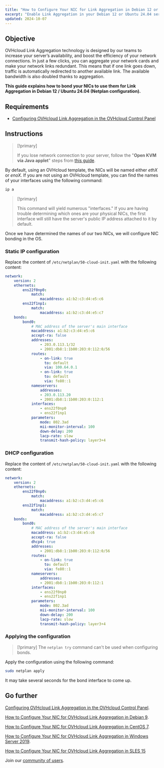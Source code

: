 ```yaml
---
title: "How to Configure Your NIC for Link Aggregation in Debian 12 or Ubuntu 24.04 (Netplan)"
excerpt: "Enable Link Aggregation in your Debian 12 or Ubuntu 24.04 server"
updated: 2024-10-07
---
```


## Objective

OVHcloud Link Aggregation technology is designed by our teams to increase your server’s availability, and boost the efficiency of your network connections. In just a few clicks, you can aggregate your network cards and make your network links redundant. This means that if one link goes down, traffic is automatically redirected to another available link. The available bandwidth is also doubled thanks to aggregation.

**This guide explains how to bond your NICs to use them for Link Aggregation in Debian 12 / Ubuntu 24.04 (Netplan configuration).**

## Requirements

- [Configuring OVHcloud Link Aggregation in the OVHcloud Control Panel](/pages/bare_metal_cloud/dedicated_servers/ola-enable-manager)

## Instructions

> [!primary]
>
> If you lose network connection to your server, follow the "**Open KVM via Java applet**" steps from [this guide](/pages/bare_metal_cloud/dedicated_servers/using_ipmi_on_dedicated_servers).
>

By default, using an OVHcloud template, the NICs will be named either *ethX* or *enoX*. If you are not using an OVHcloud template, you can find the names of your interfaces using the following command:

```bash
ip a
```

> [!primary]
>
> This command will yield numerous "interfaces." If you are having trouble determining which ones are your physical NICs, the first interface will still have the server's public IP address attached to it by default.
>

Once we have determined the names of our two NICs, we will configure NIC bonding in the OS.

### Static IP configuration

Replace the content of `/etc/netplan/50-cloud-init.yaml` with the following content:

```yaml
network: 
    version: 2
    ethernets: 
        ens22f0np0:
            match: 
                macaddress: a1:b2:c3:d4:e5:c6
        ens22f1np1:
            match: 
                macaddress: a1:b2:c3:d4:e5:c7
    bonds: 
        bond0:
            # MAC address of the server's main interface
            macaddress: a1:b2:c3:d4:e5:c6
            accept-ra: false
            addresses: 
                - 203.0.113.1/32
                - 2001:db8:1:1b00:203:0:112:0/56
            routes: 
                - on-link: true
                  to: default
                  via: 100.64.0.1
                - on-link: true
                  to: default
                  via: fe80::1
            nameservers: 
                addresses: 
                - 203.0.113.20
                - 2001:db8:1:1b00:203:0:112:1
            interfaces: 
                - ens22f0np0
                - ens22f1np1
            parameters: 
                mode: 802.3ad
                mii-monitor-interval: 100
                down-delay: 200
                lacp-rate: slow
                transmit-hash-policy: layer3+4
```

### DHCP configuration

Replace the content of `/etc/netplan/50-cloud-init.yaml` with the following content:

```yaml
network: 
    version: 2
    ethernets: 
        ens22f0np0:
            match: 
                macaddress: a1:b2:c3:d4:e5:c6
        ens22f1np1:
            match: 
                macaddress: a1:b2:c3:d4:e5:c7
    bonds: 
        bond0:
            # MAC address of the server's main interface
            macaddress: a1:b2:c3:d4:e5:c6
            accept-ra: false
            dhcp4: true
            addresses: 
                - 2001:db8:1:1b00:203:0:112:0/56
            routes: 
                - on-link: true
                  to: default
                  via: fe80::1
            nameservers: 
                addresses: 
                - 2001:db8:1:1b00:203:0:112:1
            interfaces: 
                - ens22f0np0
                - ens22f1np1
            parameters: 
                mode: 802.3ad
                mii-monitor-interval: 100
                down-delay: 200
                lacp-rate: slow
                transmit-hash-policy: layer3+4
```

### Applying the configuration

> [!primary]
> The `netplan try` command can't be used when configuring bonds.

Apply the configuration using the following command:

```bash
sudo netplan apply
```

It may take several seconds for the bond interface to come up.

## Go further

[Configuring OVHcloud Link Aggregation in the OVHcloud Control Panel](/pages/bare_metal_cloud/dedicated_servers/ola-enable-manager).

[How to Configure Your NIC for OVHcloud Link Aggregation in Debian 9](/pages/bare_metal_cloud/dedicated_servers/ola-enable-debian9).

[How to Configure Your NIC for OVHcloud Link Aggregation in CentOS 7](/pages/bare_metal_cloud/dedicated_servers/ola-enable-centos7).

[How to Configure Your NIC for OVHcloud Link Aggregation in Windows Server 2019](/pages/bare_metal_cloud/dedicated_servers/ola-enable-w2k19).

[How to Configure Your NIC for OVHcloud Link Aggregation in SLES 15](/pages/bare_metal_cloud/dedicated_servers/ola-enable-sles15)

Join our [community of users](/links/community).
